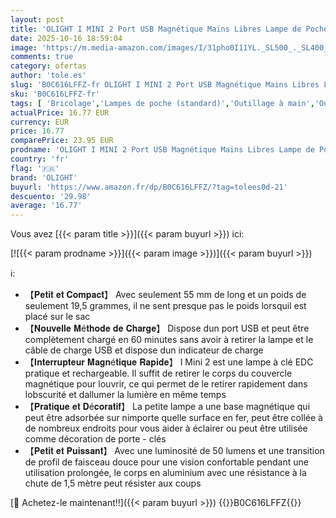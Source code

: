 ```yaml
---
layout: post
title: 'OLIGHT I MINI 2 Port USB Magnétique Mains Libres Lampe de Poche Rechargeable 50 Lumens Lumière Douce Petite et Puissante Clé pour la Décoration Noir'
date: 2025-10-16 18:59:04
image: 'https://m.media-amazon.com/images/I/31pho0I11YL._SL500_._SL400_.jpg'
comments: true
category: ofertas
author: 'tole.es'
slug: 'B0C616LFFZ-fr OLIGHT I MINI 2 Port USB Magnétique Mains Libres Lampe de...'
sku: 'B0C616LFFZ-fr'
tags: [ 'Bricolage','Lampes de poche (standard)','Outillage à main','Outillage à main et électroportatif','Torches','olight','🇫🇷', ]
actualPrice: 16.77 EUR
currency: EUR
price: 16.77
comparePrice: 23.95 EUR
prodname: 'OLIGHT I MINI 2 Port USB Magnétique Mains Libres Lampe de Poche Rechargeable 50 Lumens Lumière Douce Petite et Puissante Clé pour la Décoration Noir'
country: 'fr'
flag: '🇫🇷'
brand: 'OLIGHT'
buyurl: 'https://www.amazon.fr/dp/B0C616LFFZ/?tag=tolees0d-21'
descuento: '29.98'
average: '16.77'
---
```


Vous avez [{{< param title >}}]({{< param buyurl >}}) ici:

[![{{< param prodname >}}]({{< param image >}})]({{< param buyurl >}})

ℹ️:

- 【𝐏𝐞𝐭𝐢𝐭 𝐞𝐭 𝐂𝐨𝐦𝐩𝐚𝐜𝐭】 Avec seulement 55 mm de long et un poids de seulement 19,5 grammes, il ne sent presque pas le poids lorsquil est placé sur le sac
- 【𝐍𝐨𝐮𝐯𝐞𝐥𝐥𝐞 𝐌é𝐭𝐡𝐨𝐝𝐞 𝐝𝐞 𝐂𝐡𝐚𝐫𝐠𝐞】 Dispose dun port USB et peut être complètement chargé en 60 minutes sans avoir à retirer la lampe et le câble de charge USB et dispose dun indicateur de charge
- 【𝐈𝐧𝐭𝐞𝐫𝐫𝐮𝐩𝐭𝐞𝐮𝐫 𝐌𝐚𝐠𝐧é𝐭𝐢𝐪𝐮𝐞 𝐑𝐚𝐩𝐢𝐝𝐞】 I Mini 2 est une lampe à clé EDC pratique et rechargeable. Il suffit de retirer le corps du couvercle magnétique pour louvrir, ce qui permet de le retirer rapidement dans lobscurité et dallumer la lumière en même temps
- 【𝐏𝐫𝐚𝐭𝐢𝐪𝐮𝐞 𝐞𝐭 𝐃é𝐜𝐨𝐫𝐚𝐭𝐢𝐟】 La petite lampe a une base magnétique qui peut être adsorbée sur nimporte quelle surface en fer, peut être collée à de nombreux endroits pour vous aider à éclairer ou peut être utilisée comme décoration de porte - clés
- 【𝐏𝐞𝐭𝐢𝐭 𝐞𝐭 𝐏𝐮𝐢𝐬𝐬𝐚𝐧𝐭】 Avec une luminosité de 50 lumens et une transition de profil de faisceau douce pour une vision confortable pendant une utilisation prolongée, le corps en aluminium avec une résistance à la chute de 1,5 mètre peut résister aux coups

[🛒 Achetez-le maintenant!!]({{< param buyurl >}})
{{<world>}}B0C616LFFZ{{</world>}}
